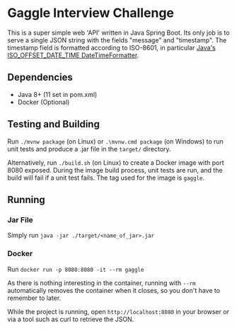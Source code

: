 # Gaggle Interview Challenge
This is a super simple web 'API' written in Java Spring Boot.
Its only job is to serve a single JSON string with the fields "message" and "timestamp".
The timestamp field is formatted according to ISO-8601, in particular [Java's ISO_OFFSET_DATE_TIME DateTimeFormatter](https://docs.oracle.com/en/java/javase/11/docs/api/java.base/java/time/format/DateTimeFormatter.html#ISO_OFFSET_DATE_TIME).

## Dependencies
- Java 8+ (11 set in pom.xml)
- Docker (Optional)

## Testing and Building
Run `./mvnw package` (on Linux) or `.\mvnw.cmd package` (on Windows) to run unit tests and produce a .jar file in the `target/` directory.

Alternatively, run `./build.sh` (on Linux) to create a Docker image with port 8080 exposed. During the image build process, unit tests are run, and the build will fail if a unit test fails. The tag used for the image is `gaggle`.

## Running
### Jar File
Simply run `java -jar ./target/<name_of_jar>.jar`

### Docker
Run `docker run -p 8080:8080 -it --rm gaggle`

As there is nothing interesting in the container, running with `--rm` automatically removes the container when it closes, so you don't have to remember to later.

While the project is running, open `http://localhost:8080` in your browser or via a tool such as curl to retrieve the JSON.